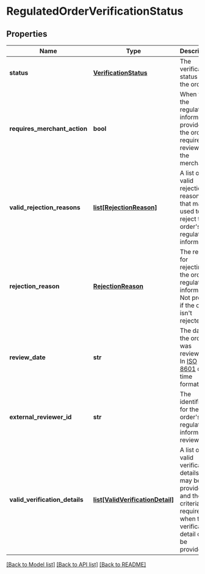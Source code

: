 # RegulatedOrderVerificationStatus

## Properties
Name | Type | Description | Notes
------------ | ------------- | ------------- | -------------
**status** | [**VerificationStatus**](VerificationStatus.md) | The verification status of the order. | 
**requires_merchant_action** | **bool** | When true, the regulated information provided in the order requires a review by the merchant. | 
**valid_rejection_reasons** | [**list[RejectionReason]**](RejectionReason.md) | A list of valid rejection reasons that may be used to reject the order&#39;s regulated information. | 
**rejection_reason** | [**RejectionReason**](RejectionReason.md) | The reason for rejecting the order&#39;s regulated information. Not present if the order isn&#39;t rejected. | [optional] 
**review_date** | **str** | The date the order was reviewed. In [ISO 8601](https://developer-docs.amazon.com/sp-api/docs/iso-8601) date time format. | [optional] 
**external_reviewer_id** | **str** | The identifier for the order&#39;s regulated information reviewer. | [optional] 
**valid_verification_details** | [**list[ValidVerificationDetail]**](ValidVerificationDetail.md) | A list of valid verification details that may be provided and the criteria required for when the verification detail can be provided. | [optional] 

[[Back to Model list]](../README.md#documentation-for-models) [[Back to API list]](../README.md#documentation-for-api-endpoints) [[Back to README]](../README.md)



